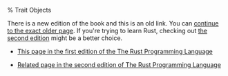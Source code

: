 % Trait Objects

There is a new edition of the book and this is an old link.
You can [continue to the exact older page][1].
If you're trying to learn Rust, checking out [the second edition][2] might be a better choice.

* [This page in the first edition of the The Rust Programming Language][1]

* [Related page in the second edition of The Rust Programming Language][2]


[1]: first-edition/trait-objects.html
[2]: second-edition/ch17-02-trait-objects.html

